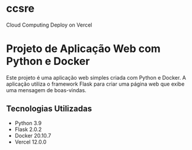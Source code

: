 # ccsre
Cloud Computing Deploy on Vercel
# Projeto de Aplicação Web com Python e Docker

Este projeto é uma aplicação web simples criada com Python e Docker. A aplicação utiliza o framework Flask para criar uma página web que exibe uma mensagem de boas-vindas.

## Tecnologias Utilizadas

* Python 3.9
* Flask 2.0.2
* Docker 20.10.7
* Vercel 12.0.0



